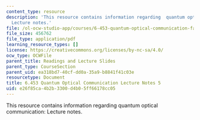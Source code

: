 ```yaml
---
content_type: resource
description: 'This resource contains information regarding  quantum optical communication:
  Lecture notes.'
file: /ol-ocw-studio-app/courses/6-453-quantum-optical-communication-fall-2016/e26f85ca4b2b3300d4b05ff66178cc05_MIT6_453F16_Lect5.pdf
file_size: 456762
file_type: application/pdf
learning_resource_types: []
license: https://creativecommons.org/licenses/by-nc-sa/4.0/
ocw_type: OCWFile
parent_title: Readings and Lecture Slides
parent_type: CourseSection
parent_uid: ea318bd7-40cf-dd0a-35a9-b8841f41c03e
resourcetype: Document
title: 6.453 Quantum Optical Communication Lecture Notes 5
uid: e26f85ca-4b2b-3300-d4b0-5ff66178cc05
---
```

This resource contains information regarding  quantum optical communication: Lecture notes.